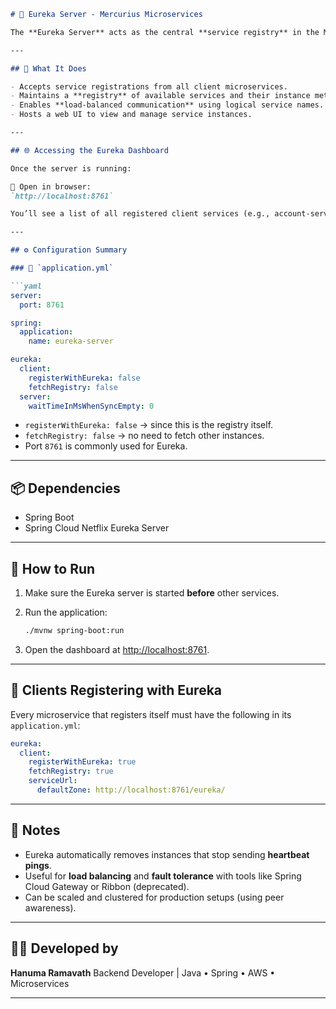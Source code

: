 
````markdown
# 🧭 Eureka Server - Mercurius Microservices

The **Eureka Server** acts as the central **service registry** in the Mercurius microservices ecosystem. It enables **service discovery** by allowing microservices (clients) to register themselves and discover others dynamically without hardcoding IPs or ports.

---

## 🔧 What It Does

- Accepts service registrations from all client microservices.
- Maintains a **registry** of available services and their instance metadata.
- Enables **load-balanced communication** using logical service names.
- Hosts a web UI to view and manage service instances.

---

## 🌐 Accessing the Eureka Dashboard

Once the server is running:

🔗 Open in browser:  
`http://localhost:8761`

You’ll see a list of all registered client services (e.g., account-service, product-service, api-gateway, etc.) and their status.

---

## ⚙️ Configuration Summary

### 📁 `application.yml`

```yaml
server:
  port: 8761

spring:
  application:
    name: eureka-server

eureka:
  client:
    registerWithEureka: false
    fetchRegistry: false
  server:
    waitTimeInMsWhenSyncEmpty: 0
````

* `registerWithEureka: false` → since this is the registry itself.
* `fetchRegistry: false` → no need to fetch other instances.
* Port `8761` is commonly used for Eureka.

---

## 📦 Dependencies

* Spring Boot
* Spring Cloud Netflix Eureka Server

---

## 🚀 How to Run

1. Make sure the Eureka server is started **before** other services.
2. Run the application:

   ```bash
   ./mvnw spring-boot:run
   ```
3. Open the dashboard at [http://localhost:8761](http://localhost:8761).

---

## 📡 Clients Registering with Eureka

Every microservice that registers itself must have the following in its `application.yml`:

```yaml
eureka:
  client:
    registerWithEureka: true
    fetchRegistry: true
    serviceUrl:
      defaultZone: http://localhost:8761/eureka/
```

---

## 📖 Notes

* Eureka automatically removes instances that stop sending **heartbeat pings**.
* Useful for **load balancing** and **fault tolerance** with tools like Spring Cloud Gateway or Ribbon (deprecated).
* Can be scaled and clustered for production setups (using peer awareness).

---

## 👨‍💻 Developed by

**Hanuma Ramavath**
Backend Developer | Java • Spring • AWS • Microservices

---

